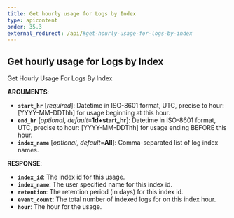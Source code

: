 ```yaml
---
title: Get hourly usage for Logs by Index
type: apicontent
order: 35.3
external_redirect: /api/#get-hourly-usage-for-logs-by-index
---
```


## Get hourly usage for Logs by Index

Get Hourly Usage For Logs By Index

**ARGUMENTS**:

* **`start_hr`** [*required*]:
    Datetime in ISO-8601 format, UTC, precise to hour: [YYYY-MM-DDThh] for usage beginning at this hour.
* **`end_hr`** [*optional*, *default*=**1d+start_hr**]:
    Datetime in ISO-8601 format, UTC, precise to hour: [YYYY-MM-DDThh] for usage ending BEFORE this hour.
* **`index_name`** [*optional*, *default*=**All**]:
    Comma-separated list of log index names.

**RESPONSE**:

* **`index_id`**:
	The index id for this usage.
* **`index_name`**:
	The user specified name for this index id.
* **`retention`**:
	The retention period (in days) for this index id.
* **`event_count`**:
	The total number of indexed logs for on this index hour.
* **`hour`**:
	The hour for the usage.


